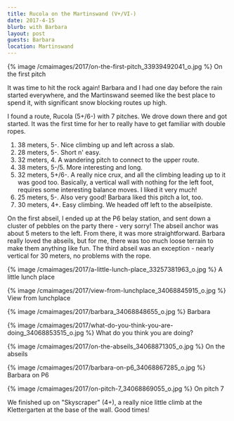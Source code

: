 ```yaml
---
title: Rucola on the Martinswand (V+/VI-)
date: 2017-4-15
blurb: with Barbara
layout: post
guests: Barbara
location: Martinswand
---
```


{% image /cmaimages/2017/on-the-first-pitch_33939492041_o.jpg %}
On the first pitch


It was time to hit the rock again! Barbara and I had one day before the rain started everywhere, and the
Martinswand seemed like the best place to spend it, with significant snow blocking routes up high.

I found a route, Rucola (5+/6-) with 7 pitches. We drove down there and got started.
It was the first time for her to really have to get familiar with double ropes.

1. 38 meters, 5-. Nice climbing up and left across a slab.
2. 28 meters, 5-. Short n' easy.
3. 32 meters, 4. A wandering pitch to connect to the upper route.
4. 38 meters, 5-/5. More interesting and long.
5. 32 meters, 5+/6-. A really nice crux, and all the climbing leading up to it was good too.
   Basically, a vertical wall with nothing for the left foot, requires some interesting balance moves. I liked it very much!
6. 25 meters, 5-. Also very good! Barbara liked this pitch a lot, too.
7. 30 meters, 4+. Easy climbing. We headed off left to the abseilpiste.

On the first abseil, I ended up at the P6 belay station, and sent down a cluster of pebbles on the party there - very sorry!
The abseil anchor was about 5 meters to the left. From there, it was more straightforward.
Barbara really loved the abseils, but for me, there was too much loose terrain to make them anything like fun.
The third abseil was an exception - nearly vertical for 30 meters, no problems with the rope.


{% image /cmaimages/2017/a-little-lunch-place_33257381963_o.jpg %}
A little lunch place



{% image /cmaimages/2017/view-from-lunchplace_34068845915_o.jpg %}
View from lunchplace



{% image /cmaimages/2017/barbara_34068848655_o.jpg %}
Barbara


{% image /cmaimages/2017/what-do-you-think-you-are-doing_34068853515_o.jpg %}
What do you think you are doing?



{% image /cmaimages/2017/on-the-abseils_34068871305_o.jpg %}
On the abseils



{% image /cmaimages/2017/barbara-on-p6_34068867285_o.jpg %}
Barbara on P6



{% image /cmaimages/2017/on-pitch-7_34068869055_o.jpg %}
On pitch 7


We finished up on "Skyscraper" (4+), a really nice little climb at the Klettergarten at the base of the wall. Good times!


